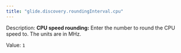 ```yaml
---
title: "glide.discovery.roundingInterval.cpu"
---
```


Description: <b>CPU speed rounding:</b> Enter the number to round the CPU speed to. The units are in MHz. 

Value: `1`